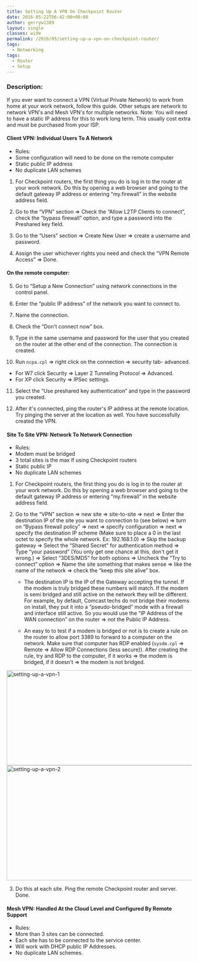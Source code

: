 ```yaml
---
title: Setting Up A VPN On Checkpoint Router
date: 2016-05-22T06:42:00+00:00
author: gerryw1389
layout: single
classes: wide
permalink: /2016/05/setting-up-a-vpn-on-checkpoint-router/
tags:
  - Networking
tags:
  - Router
  - Setup
---
```

<!--more-->

### Description:

If you ever want to connect a VPN (Virtual Private Network) to work from home at your work network, follow this guide. Other setups are network to network VPN's and Mesh VPN's for multiple networks. Note: You will need to have a static IP address for this to work long term. This usually cost extra and must be purchased from your ISP.

#### Client VPN: Individual Users To A Network

   - Rules:  
   - Some configuration will need to be done on the remote computer  
   - Static public IP address  
   - No duplicate LAN schemes

1. For Checkpoint routers, the first thing you do is log in to the router at your work network. Do this by opening a web browser and going to the default gateway IP address or entering &#8220;my.firewall&#8221; in the website address field.

2. Go to the &#8220;VPN&#8221; section => Check the &#8220;Allow L2TP Clients to connect&#8221;, check the &#8220;bypass firewall&#8221; option, and type a password into the Preshared key field.

3. Go to the &#8220;Users&#8221; section => Create New User => create a username and password.

4. Assign the user whichever rights you need and check the &#8220;VPN Remote Access&#8221; => Done.

#### On the remote computer:

5. Go to &#8220;Setup a New Connection&#8221; using network connections in the control panel.

6. Enter the &#8220;public IP address&#8221; of the network you want to connect to.

7. Name the connection.

8. Check the &#8220;Don't connect now&#8221; box.

9. Type in the same username and password for the user that you created on the router at the other end of the connection. The connection is created.

10. Run `ncpa.cpl` => right click on the connection => security tab- advanced.  
   - For W7 click Security => Layer 2 Tunneling Protocol => Advanced.  
   - For XP click Security => IPSec settings.

11.  Select the &#8220;Use preshared key authentication&#8221; and type in the password you created.

12.  After it's connected, ping the router's IP address at the remote location. Try pinging the server at the location as well. You have successfully created the VPN.

#### Site To Site VPN: Network To Network Connection

   - Rules:  
   - Modem must be bridged  
   - 3 total sites is the max if using Checkpoint routers  
   - Static public IP  
   - No duplicate LAN schemes

1. For Checkpoint routers, the first thing you do is log in to the router at your work network. Do this by opening a web browser and going to the default gateway IP address or entering &#8220;my.firewall&#8221; in the website address field.

2. Go to the &#8220;VPN&#8221; section => new site => site-to-site => next => Enter the destination IP of the site you want to connection to (see below) => turn on &#8220;Bypass firewall policy&#8221; => next => specify configuration => next => specify the destination IP scheme (Make sure to place a 0 in the last octet to specify the whole network. Ex: 192.168.1.0) => Skip the backup gateway => Select the &#8220;Shared Secret&#8221; for authentication method => Type &#8220;your password&#8221; (You only get one chance at this, don't get it wrong.) => Select &#8220;3DES/MD5&#8221; for both options => Uncheck the &#8220;Try to connect&#8221; option => Name the site something that makes sense => like the name of the network => check the &#8220;keep this site alive&#8221; box.

   - The destination IP is the IP of the Gateway accepting the tunnel. If the modem is truly bridged these numbers will match. If the modem is semi bridged and still active on the network they will be different. For example, by default, Comcast techs do not bridge their modems on install, they put it into a &#8220;pseudo-bridged&#8221; mode with a firewall and interface still active. So you would use the &#8220;IP Address of the WAN connection&#8221; on the router => not the Public IP Address.

   - An easy to to test if a modem is bridged or not is to create a rule on the router to allow port 3389 to forward to a computer on the network. Make sure that computer has RDP enabled (`sysdm.cpl` => Remote => Allow RDP Connections (less secure)). After creating the rule, try and RDP to the computer, if it works => the modem is bridged, if it doesn't => the modem is not bridged.

  <img class="alignnone size-full wp-image-703" src="https://automationadmin.com/assets/images/uploads/2016/09/setting-up-a-vpn-1.png" alt="setting-up-a-vpn-1" width="843" height="258" srcset="https://automationadmin.com/assets/images/uploads/2016/09/setting-up-a-vpn-1.png 843w, https://automationadmin.com/assets/images/uploads/2016/09/setting-up-a-vpn-1-300x92.png 300w, https://automationadmin.com/assets/images/uploads/2016/09/setting-up-a-vpn-1-768x235.png 768w" sizes="(max-width: 843px) 100vw, 843px" />

  <img class="alignnone size-full wp-image-704" src="https://automationadmin.com/assets/images/uploads/2016/09/setting-up-a-vpn-2.png" alt="setting-up-a-vpn-2" width="747" height="313" srcset="https://automationadmin.com/assets/images/uploads/2016/09/setting-up-a-vpn-2.png 747w, https://automationadmin.com/assets/images/uploads/2016/09/setting-up-a-vpn-2-300x126.png 300w" sizes="(max-width: 747px) 100vw, 747px" />

3. Do this at each site. Ping the remote Checkpoint router and server. Done.

#### Mesh VPN: Handled At the Cloud Level and Configured By Remote Support

   - Rules:  
   - More than 3 sites can be connected.  
   - Each site has to be connected to the service center.  
   - Will work with DHCP public IP Addresses.  
   - No duplicate LAN schemes.